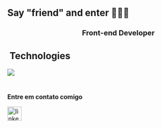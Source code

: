 ## Say "friend" and enter 🧙‍♂️👋

<h3 align="center">
  Front-end Developer
</h3>

## &nbsp;Technologies

<img src="https://skillicons.dev/icons?i=vscode,html,css,js,react,nodejs,git,github&theme=dark" />

#

  <p><strong>Entre em contato comigo</strong></p>

<div align="left">
  <a href="https://www.linkedin.com/in/miguel-lamonier-5b2567309/" ><img src="https://img.shields.io/static/v1?message=LinkedIn&logo=linkedin&label=&color=0077B5&logoColor=white&labelColor=&style=for-the-badge" height="32" alt="linkedin logo" style="display: inline-block;" /></a>
</div>

#
